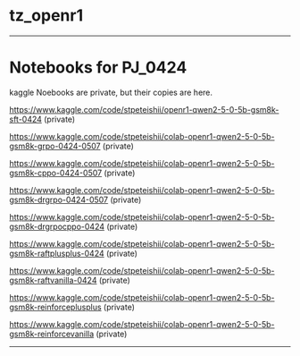 # tz_openr1

---
# Notebooks for PJ_0424
kaggle Noebooks are private, but their copies are here.

https://www.kaggle.com/code/stpeteishii/openr1-qwen2-5-0-5b-gsm8k-sft-0424 (private)

https://www.kaggle.com/code/stpeteishii/colab-openr1-qwen2-5-0-5b-gsm8k-grpo-0424-0507 (private)

https://www.kaggle.com/code/stpeteishii/colab-openr1-qwen2-5-0-5b-gsm8k-cppo-0424-0507 (private)

https://www.kaggle.com/code/stpeteishii/colab-openr1-qwen2-5-0-5b-gsm8k-drgrpo-0424-0507 (private)

https://www.kaggle.com/code/stpeteishii/colab-openr1-qwen2-5-0-5b-gsm8k-drgrpocppo-0424 (private)

https://www.kaggle.com/code/stpeteishii/colab-openr1-qwen2-5-0-5b-gsm8k-raftplusplus-0424 (private)

https://www.kaggle.com/code/stpeteishii/colab-openr1-qwen2-5-0-5b-gsm8k-raftvanilla-0424 (private)

https://www.kaggle.com/code/stpeteishii/colab-openr1-qwen2-5-0-5b-gsm8k-reinforceplusplus (private)

https://www.kaggle.com/code/stpeteishii/colab-openr1-qwen2-5-0-5b-gsm8k-reinforcevanilla (private)

---
